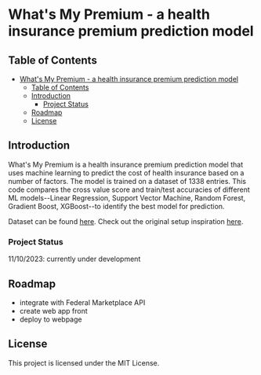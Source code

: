 # What's My Premium - a health insurance premium prediction model

## Table of Contents
- [What's My Premium - a health insurance premium prediction model](#whats-my-premium---a-health-insurance-premium-prediction-model)
  - [Table of Contents](#table-of-contents)
  - [Introduction](#introduction)
    - [Project Status](#project-status)
  - [Roadmap](#roadmap)
  - [License](#license)


## Introduction

What's My Premium is a health insurance premium prediction model that uses machine learning to predict the cost of health insurance based on a number of factors. The model is trained on a dataset of 1338 entries. This code compares the cross value score and train/test accuracies of different ML models--Linear Regression, Support Vector Machine, Random Forest, Gradient Boost, XGBoost--to identify the best model for prediction.

Dataset can be found [here](https://www.kaggle.com/datasets/noordeen/insurance-premium-prediction/data).
Check out the original setup inspiration [here](https://www.geeksforgeeks.org/medical-insurance-price-prediction-using-machine-learning-python/).

### Project Status
11/10/2023: currently under development

## Roadmap

- integrate with Federal Marketplace API
- create web app front
- deploy to webpage

## License

This project is licensed under the MIT License.
